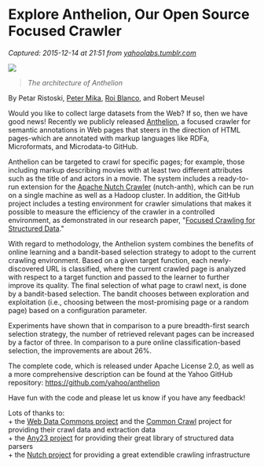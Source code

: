 # Explore Anthelion, Our Open Source Focused Crawler

_Captured: 2015-12-14 at 21:51 from [yahoolabs.tumblr.com](http://yahoolabs.tumblr.com/post/135196452221/explore-anthelion-our-open-source-focused-crawler)_

![](http://36.media.tumblr.com/6d885c1f5211232ab3300845df872716/tumblr_inline_nzcprdD4431rgj0aw_540.png)

> _The architecture of Anthelion_

By Petar Ristoski, [Peter Mika](https://labs.yahoo.com/researchers/pmika), [Roi Blanco](https://labs.yahoo.com/researchers/roi), and Robert Meusel

Would you like to collect large datasets from the Web? If so, then we have good news! Recently we publicly released [Anthelion](https://github.com/yahoo/anthelion), a focused crawler for semantic annotations in Web pages that steers in the direction of HTML pages-which are annotated with markup languages like RDFa, Microformats, and Microdata-to GitHub.

Anthelion can be targeted to crawl for specific pages; for example, those including markup describing movies with at least two different attributes such as the title of and actors in a movie. The system includes a ready-to-run extension for the [Apache Nutch Crawler](http://nutch.apache.org/) (nutch-anth), which can be run on a single machine as well as a Hadoop cluster. In addition, the GitHub project includes a testing environment for crawler simulations that makes it possible to measure the efficiency of the crawler in a controlled environment, as demonstrated in our research paper, "[Focused Crawling for Structured Data](https://labs.yahoo.com/publications/6702/focused-crawling-structured-data)."

With regard to methodology, the Anthelion system combines the benefits of online learning and a bandit-based selection strategy to adopt to the current crawling environment. Based on a given target function, each newly-discovered URL is classified, where the current crawled page is analyzed with respect to a target function and passed to the learner to further improve its quality. The final selection of what page to crawl next, is done by a bandit-based selection. The bandit chooses between exploration and exploitation (i.e., choosing between the most-promising page or a random page) based on a configuration parameter.

Experiments have shown that in comparison to a pure breadth-first search selection strategy, the number of retrieved relevant pages can be increased by a factor of three. In comparison to a pure online classification-based selection, the improvements are about 26%.

The complete code, which is released under Apache License 2.0, as well as a more comprehensive description can be found at the Yahoo GitHub repository: <https://github.com/yahoo/anthelion>

Have fun with the code and please let us know if you have any feedback!

Lots of thanks to:  
\+ the [Web Data Commons project](http://webdatacommons.org/structureddata/) and the [Common Crawl](http://commoncrawl.org/) project for providing their crawl data and extraction data  
\+ the [Any23 project](http://any23.apache.org/) for providing their great library of structured data parsers  
\+ the [Nutch project](http://nutch.apache.org/) for providing a great extendible crawling infrastructure
